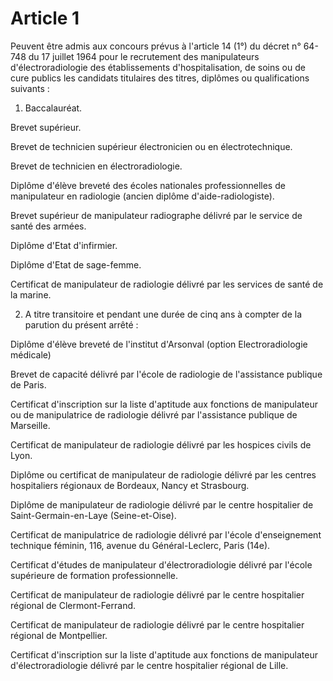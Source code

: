 # Article 1

Peuvent être admis aux concours prévus à l'article 14 (1°) du décret n° 64-748 du 17 juillet 1964 pour le recrutement des manipulateurs d'électroradiologie des établissements d'hospitalisation, de soins ou de cure publics les candidats titulaires des titres, diplômes ou qualifications suivants :

1) Baccalauréat.

Brevet supérieur.

Brevet de technicien supérieur électronicien ou en électrotechnique.

Brevet de technicien en électroradiologie.

Diplôme d'élève breveté des écoles nationales professionnelles de manipulateur en radiologie (ancien diplôme d'aide-radiologiste).

Brevet supérieur de manipulateur radiographe délivré par le service de santé des armées.

Diplôme d'Etat d'infirmier.

Diplôme d'Etat de sage-femme.

Certificat de manipulateur de radiologie délivré par les services de santé de la marine.

2) A titre transitoire et pendant une durée de cinq ans à compter de la parution du présent arrêté :

Diplôme d'élève breveté de l'institut d'Arsonval (option Electroradiologie médicale)

Brevet de capacité délivré par l'école de radiologie de l'assistance publique de Paris.

Certificat d'inscription sur la liste d'aptitude aux fonctions de manipulateur ou de manipulatrice de radiologie délivré par l'assistance publique de Marseille.

Certificat de manipulateur de radiologie délivré par les hospices civils de Lyon.

Diplôme ou certificat de manipulateur de radiologie délivré par les centres hospitaliers régionaux de Bordeaux, Nancy et Strasbourg.

Diplôme de manipulateur de radiologie délivré par le centre hospitalier de Saint-Germain-en-Laye (Seine-et-Oise).

Certificat de manipulatrice de radiologie délivré par l'école d'enseignement technique féminin, 116, avenue du Général-Leclerc, Paris (14e).

Certificat d'études de manipulateur d'électroradiologie délivré par l'école supérieure de formation professionnelle.

Certificat de manipulateur de radiologie délivré par le centre hospitalier régional de Clermont-Ferrand.

Certificat de manipulateur de radiologie délivré par le centre hospitalier régional de Montpellier.

Certificat d'inscription sur la liste d'aptitude aux fonctions de manipulateur d'électroradiologie délivré par le centre hospitalier régional de Lille.
